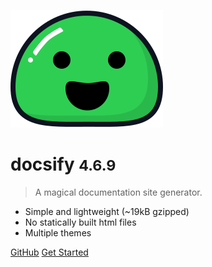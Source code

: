 ![logo](_media/icon.svg)

# docsify <small>4.6.9</small>

> A magical documentation site generator.

* Simple and lightweight (~19kB gzipped)
* No statically built html files
* Multiple themes

[GitHub](https://github.com/topuhit/docs/)
[Get Started](#docsify)
